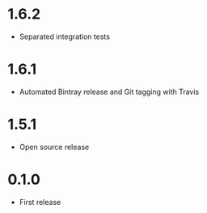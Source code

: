 1.6.2
========

  * Separated integration tests

1.6.1
========

  * Automated Bintray release and Git tagging with Travis

1.5.1
========

  * Open source release

0.1.0
========

  * First release
